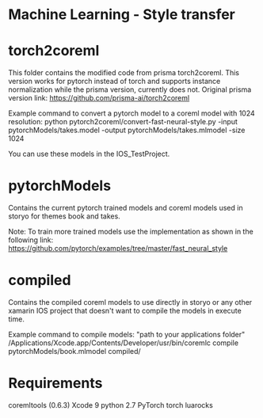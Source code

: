 # Machine Learning - Style transfer

# torch2coreml
This folder contains the modified code from prisma torch2coreml. 
This version works for pytorch instead of torch and supports instance normalization while the prisma version, currently does not.
Original prisma version link: https://github.com/prisma-ai/torch2coreml

Example command to convert a pytorch model to a coreml model with 1024 resolution:
python pytorch2coreml/convert-fast-neural-style.py -input pytorchModels/takes.model -output pytorchModels/takes.mlmodel -size 1024

You can use these models in the IOS_TestProject.

# pytorchModels
Contains the current pytorch trained models and coreml models used in storyo for themes book and takes.

Note: To train more trained models use the implementation as shown in the following link: 
https://github.com/pytorch/examples/tree/master/fast_neural_style

# compiled
Contains the compiled coreml models to use directly in storyo or any other xamarin IOS project that doesn't want to compile the models in execute time.

Example command to compile models:
"path to your applications folder"  /Applications/Xcode.app/Contents/Developer/usr/bin/coremlc compile pytorchModels/book.mlmodel compiled/

# Requirements
coremltools (0.6.3)
Xcode 9
python 2.7
PyTorch
torch
luarocks